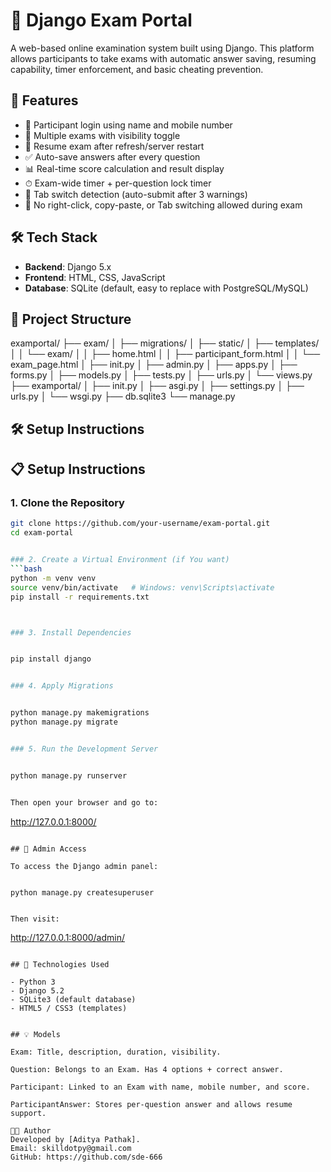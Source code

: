 # 📝 Django Exam Portal

A web-based online examination system built using Django. This platform allows participants to take exams with automatic answer saving, resuming capability, timer enforcement, and basic cheating prevention.

## 📌 Features

- 🔐 Participant login using name and mobile number
- 🎯 Multiple exams with visibility toggle
- 🔄 Resume exam after refresh/server restart
- ✅ Auto-save answers after every question
- 📊 Real-time score calculation and result display
- ⏱ Exam-wide timer + per-question lock timer
- 🚫 Tab switch detection (auto-submit after 3 warnings)
- 🔐 No right-click, copy-paste, or Tab switching allowed during exam

## 🛠 Tech Stack

- **Backend**: Django 5.x
- **Frontend**: HTML, CSS, JavaScript
- **Database**: SQLite (default, easy to replace with PostgreSQL/MySQL)

## 📂 Project Structure

examportal/
├── exam/
│ ├── migrations/
│ ├── static/
│ ├── templates/
│ │ └── exam/
│ │ ├── home.html
│ │ ├── participant_form.html
│ │ └── exam_page.html
│ ├── init.py
│ ├── admin.py
│ ├── apps.py
│ ├── forms.py
│ ├── models.py
│ ├── tests.py
│ ├── urls.py
│ └── views.py
├── examportal/
│ ├── init.py
│ ├── asgi.py
│ ├── settings.py
│ ├── urls.py
│ └── wsgi.py
├── db.sqlite3
└── manage.py
## 🛠️ Setup Instructions


## 📋 Setup Instructions

### 1. Clone the Repository
```bash
git clone https://github.com/your-username/exam-portal.git
cd exam-portal


### 2. Create a Virtual Environment (if You want)
```bash
python -m venv venv
source venv/bin/activate   # Windows: venv\Scripts\activate
pip install -r requirements.txt



### 3. Install Dependencies


pip install django


### 4. Apply Migrations


python manage.py makemigrations
python manage.py migrate


### 5. Run the Development Server


python manage.py runserver


Then open your browser and go to:

```
http://127.0.0.1:8000/
```

## 🔑 Admin Access

To access the Django admin panel:


python manage.py createsuperuser


Then visit:

```
http://127.0.0.1:8000/admin/
```

## 📌 Technologies Used

- Python 3
- Django 5.2
- SQLite3 (default database)
- HTML5 / CSS3 (templates)


## 💡 Models 

Exam: Title, description, duration, visibility.

Question: Belongs to an Exam. Has 4 options + correct answer.

Participant: Linked to an Exam with name, mobile number, and score.

ParticipantAnswer: Stores per-question answer and allows resume support.

👨‍💻 Author
Developed by [Aditya Pathak].
Email: skilldotpy@gmail.com
GitHub: https://github.com/sde-666
